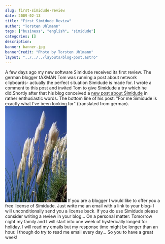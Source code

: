 ```yaml
---
slug: first-simidude-review
date: 2009-02-13
title: "First Simidude Review"
author: "Torsten Uhlmann"
tags: ["business", "english", "simidude"]
categories: []
description:
banner: banner.jpg
bannerCredit: "Photo by Torsten Uhlmann"
layout: "../../../layouts/blog-post.astro"
---
```


A few days ago my new software Simidude received its first review. The german blogger tAXMAN Tom was running a post about network clipboards- actually the perfect situation Simidude is made for. I wrote a comment to this post and invited Tom to give Simidude a try which he did.Shortly after that his blog conceived a [new post about Simidude](http://www.taxmantom.de/simidude "Simidude Review") in rather enthusiastic words. The bottom line of his post: "For me Simidude is exactly what I've been looking for" (translated from german). ![](./plants.jpg) If you are a blogger I would like to offer you a free license of Simidude. Just write me an email with a link to your blog- I will unconditionally send you a license back. If you do use Simidude please consider writing a review in your blog... On a personal matter: Tomorrow night my family and I will start into one week of hysterically longed for holiday. I will read my emails but my response time might be longer than an hour. I though do try to read me email every day... So you to have a great week!
